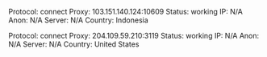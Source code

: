 Protocol: connect
Proxy: 103.151.140.124:10609
Status: working
IP: N/A
Anon: N/A
Server: N/A
Country: Indonesia

Protocol: connect
Proxy: 204.109.59.210:3119
Status: working
IP: N/A
Anon: N/A
Server: N/A
Country: United States

